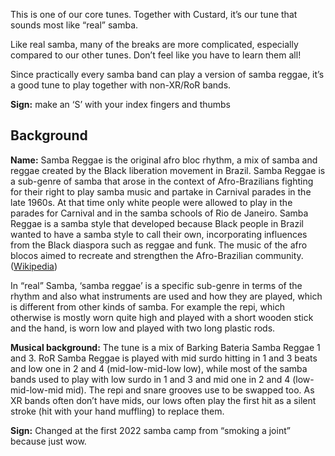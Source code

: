 This is one of our core tunes. Together with Custard, it’s our tune that sounds most like “real” samba.

Like real samba, many of the breaks are more complicated, especially compared to our other tunes. Don’t feel like you have to learn them all!

Since practically every samba band can play a version of samba reggae, it’s a good tune to play together with non-XR/RoR bands.

**Sign:** make an ‘S’ with your index fingers and thumbs

## Background

**Name:** Samba Reggae is the original afro bloc rhythm, a mix of samba and reggae created by the Black liberation movement in Brazil. Samba Reggae is a sub-genre of samba that arose in the context of Afro-Brazilians fighting for their right to play samba music and partake in Carnival parades in the late 1960s. At that time only white people were allowed to play in the parades for Carnival and in the samba schools of Rio de Janeiro. Samba Reggae is a samba style that developed because Black people in Brazil wanted to have a samba style to call their own, incorporating influences from the Black diaspora such as reggae and funk. The music of the afro blocos aimed to recreate and strengthen the Afro-Brazilian community. ([Wikipedia](https://en.wikipedia.org/wiki/Samba_reggae))

In “real” Samba, ‘samba reggae’ is a specific sub-genre in terms of the rhythm and also what instruments are used and how they are played, which is different from other kinds of samba. For example the repi, which otherwise is mostly worn quite high and played with a short wooden stick and the hand, is worn low and played with two long plastic rods.

**Musical background:** The tune is a mix of Barking Bateria Samba Reggae 1 and 3. RoR Samba Reggae is played with mid surdo hitting in 1 and 3 beats and low one in 2 and 4 (mid-low-mid-low low), while most of the samba bands used to play with low surdo in 1 and 3 and mid one in 2 and 4 (low-mid-low-mid mid). The repi and snare grooves use to be swapped too. As XR bands often don’t have mids, our lows often play the first hit as a silent stroke (hit with your hand muffling) to replace them.

**Sign:** Changed at the first 2022 samba camp from “smoking a joint” because just wow.

**History:** Part of the first set of tunes taken from Barking Bateria in 2000.

## Controversies

The rhythm clearly sounds like real Samba Reggae, which is a genre developed and used by the Black liberation movement in Brazil. Many people in the RoR network consider it cultural appropriation to play this tune in our mainly white European bands, and there is ongoing debate about abolishing it.

## Difficulty

* **Surdos**: medium
* **Repinique**: medium
* **Snare**: hard
* **Tam**: easy (alternatives available)
* **Agogô**: medium

## Breaks

* **Break 1** is a longer call and response for repis and snares. It sounds great once you’ve got it!
* **Break 2** is a short call and response for repis based on the clave rhythm (like most of our Samba Reggae breaks). It’s a good break to start with when you’re learning them, and you can get different instruments to lead it (sign Break 2 – agogô for agogôs to lead it, for instance, or Break 2 – everyone to make it into a nice unison break)
* **Break 3** is a longer call and response for surdos _\[uncommon nationally\]_
* The **Call break** is medium-length and has a little tam solo doing their main clave part. Some bands use this as a general break _\[not played nationally\]_
* The **SOS break** has the same rhythm as the first part of the call break is a shorter call and response with surdos. It also has a quirk where repis keep playing their SOS part back in the main part until the next SOS break _\[not played nationally\]_
* **General breaks** that work well: Clave, Knock on the Door
